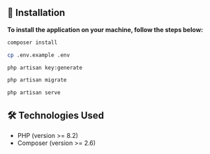 ## 🚀 Installation

**To install the application on your machine, follow the steps below:**

```bash
composer install
```

```bash
cp .env.example .env
```

```bash
php artisan key:generate
```

```bash
php artisan migrate
```

```bash
php artisan serve
```

## 🛠️ Technologies Used

- PHP (version >= 8.2)
- Composer (version >= 2.6)
